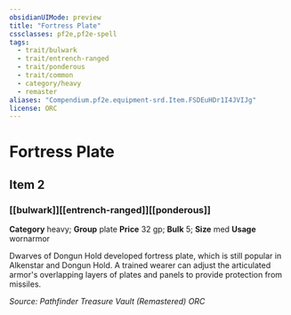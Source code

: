 ```yaml
---
obsidianUIMode: preview
title: "Fortress Plate"
cssclasses: pf2e,pf2e-spell
tags:
  - trait/bulwark
  - trait/entrench-ranged
  - trait/ponderous
  - trait/common
  - category/heavy
  - remaster
aliases: "Compendium.pf2e.equipment-srd.Item.FSDEuHDr1I4JVIJg"
license: ORC
---
```

# Fortress Plate
## Item 2
### [[bulwark]][[entrench-ranged]][[ponderous]]

**Category** heavy; **Group** plate
**Price** 32 gp; 
**Bulk** 5; **Size** med
**Usage** wornarmor

Dwarves of Dongun Hold developed fortress plate, which is still popular in Alkenstar and Dongun Hold. A trained wearer can adjust the articulated armor's overlapping layers of plates and panels to provide protection from missiles.

*Source:  Pathfinder Treasure Vault (Remastered)*
*ORC*